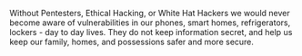Without Pentesters, Ethical Hacking, or White Hat Hackers we would never
become aware of vulnerabilities in our phones, smart homes, refrigerators,
lockers - day to day lives. They do not keep information secret, and help
us keep our family, homes, and possessions safer and more secure.